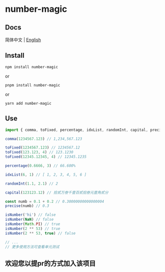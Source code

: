 # number-magic

## Docs
简体中文 | [English](../../README.md)

## Install
```
npm install number-magic
```
or
```
pnpm install number-magic
```
or
```
yarn add number-magic
```

## Use
```js
import { comma, toFixed, percentage, idxList, randomInt, capital, precise, isNumber } from 'number-magic'

comma(1234567.123) // 1,234,567.123

toFixed(1234567.123) // 1234567.12
toFixed(123.123, 4) // 123.1230
toFixed(12345.12345, 4) // 12345.1235

percentage(0.6666, 3) // 66.600%

idxList(6, 1) // [ 1, 2, 3, 4, 5, 6 ]

randomInt(1.1, 2.1) // 2

capital(123123.12) // 拾贰万叁千壹百贰拾叁元壹角贰分

const numb = 0.1 + 0.2 // 0.30000000000000004
precise(numb) // 0.3

isNumber('hi') // false
isNumber(NaN) // false
isNumber(Math.PI) // true
isNumber(2 ** 53) // true
isNumber(2 ** 53, true) // false

// ...
// 更多使用方法可查看单元测试
```

## 欢迎您以提pr的方式加入该项目
